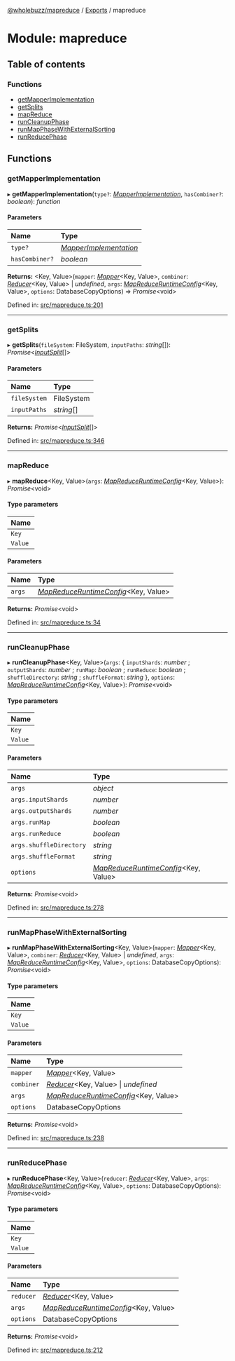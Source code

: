 [@wholebuzz/mapreduce](../README.md) / [Exports](../modules.md) / mapreduce

# Module: mapreduce

## Table of contents

### Functions

- [getMapperImplementation](mapreduce.md#getmapperimplementation)
- [getSplits](mapreduce.md#getsplits)
- [mapReduce](mapreduce.md#mapreduce)
- [runCleanupPhase](mapreduce.md#runcleanupphase)
- [runMapPhaseWithExternalSorting](mapreduce.md#runmapphasewithexternalsorting)
- [runReducePhase](mapreduce.md#runreducephase)

## Functions

### getMapperImplementation

▸ **getMapperImplementation**(`type?`: [*MapperImplementation*](../enums/config.mapperimplementation.md), `hasCombiner?`: *boolean*): *function*

#### Parameters

| Name | Type |
| :------ | :------ |
| `type?` | [*MapperImplementation*](../enums/config.mapperimplementation.md) |
| `hasCombiner?` | *boolean* |

**Returns:** <Key, Value\>(`mapper`: [*Mapper*](../interfaces/types.mapper.md)<Key, Value\>, `combiner`: [*Reducer*](../interfaces/types.reducer.md)<Key, Value\> \| *undefined*, `args`: [*MapReduceRuntimeConfig*](../interfaces/types.mapreduceruntimeconfig.md)<Key, Value\>, `options`: DatabaseCopyOptions) => *Promise*<void\>

Defined in: [src/mapreduce.ts:201](https://github.com/wholebuzz/mapreduce/blob/master/src/mapreduce.ts#L201)

___

### getSplits

▸ **getSplits**(`fileSystem`: FileSystem, `inputPaths`: *string*[]): *Promise*<[*InputSplit*](../interfaces/config.inputsplit.md)[]\>

#### Parameters

| Name | Type |
| :------ | :------ |
| `fileSystem` | FileSystem |
| `inputPaths` | *string*[] |

**Returns:** *Promise*<[*InputSplit*](../interfaces/config.inputsplit.md)[]\>

Defined in: [src/mapreduce.ts:346](https://github.com/wholebuzz/mapreduce/blob/master/src/mapreduce.ts#L346)

___

### mapReduce

▸ **mapReduce**<Key, Value\>(`args`: [*MapReduceRuntimeConfig*](../interfaces/types.mapreduceruntimeconfig.md)<Key, Value\>): *Promise*<void\>

#### Type parameters

| Name |
| :------ |
| `Key` |
| `Value` |

#### Parameters

| Name | Type |
| :------ | :------ |
| `args` | [*MapReduceRuntimeConfig*](../interfaces/types.mapreduceruntimeconfig.md)<Key, Value\> |

**Returns:** *Promise*<void\>

Defined in: [src/mapreduce.ts:34](https://github.com/wholebuzz/mapreduce/blob/master/src/mapreduce.ts#L34)

___

### runCleanupPhase

▸ **runCleanupPhase**<Key, Value\>(`args`: { `inputShards`: *number* ; `outputShards`: *number* ; `runMap`: *boolean* ; `runReduce`: *boolean* ; `shuffleDirectory`: *string* ; `shuffleFormat`: *string*  }, `options`: [*MapReduceRuntimeConfig*](../interfaces/types.mapreduceruntimeconfig.md)<Key, Value\>): *Promise*<void\>

#### Type parameters

| Name |
| :------ |
| `Key` |
| `Value` |

#### Parameters

| Name | Type |
| :------ | :------ |
| `args` | *object* |
| `args.inputShards` | *number* |
| `args.outputShards` | *number* |
| `args.runMap` | *boolean* |
| `args.runReduce` | *boolean* |
| `args.shuffleDirectory` | *string* |
| `args.shuffleFormat` | *string* |
| `options` | [*MapReduceRuntimeConfig*](../interfaces/types.mapreduceruntimeconfig.md)<Key, Value\> |

**Returns:** *Promise*<void\>

Defined in: [src/mapreduce.ts:278](https://github.com/wholebuzz/mapreduce/blob/master/src/mapreduce.ts#L278)

___

### runMapPhaseWithExternalSorting

▸ **runMapPhaseWithExternalSorting**<Key, Value\>(`mapper`: [*Mapper*](../interfaces/types.mapper.md)<Key, Value\>, `combiner`: [*Reducer*](../interfaces/types.reducer.md)<Key, Value\> \| *undefined*, `args`: [*MapReduceRuntimeConfig*](../interfaces/types.mapreduceruntimeconfig.md)<Key, Value\>, `options`: DatabaseCopyOptions): *Promise*<void\>

#### Type parameters

| Name |
| :------ |
| `Key` |
| `Value` |

#### Parameters

| Name | Type |
| :------ | :------ |
| `mapper` | [*Mapper*](../interfaces/types.mapper.md)<Key, Value\> |
| `combiner` | [*Reducer*](../interfaces/types.reducer.md)<Key, Value\> \| *undefined* |
| `args` | [*MapReduceRuntimeConfig*](../interfaces/types.mapreduceruntimeconfig.md)<Key, Value\> |
| `options` | DatabaseCopyOptions |

**Returns:** *Promise*<void\>

Defined in: [src/mapreduce.ts:238](https://github.com/wholebuzz/mapreduce/blob/master/src/mapreduce.ts#L238)

___

### runReducePhase

▸ **runReducePhase**<Key, Value\>(`reducer`: [*Reducer*](../interfaces/types.reducer.md)<Key, Value\>, `args`: [*MapReduceRuntimeConfig*](../interfaces/types.mapreduceruntimeconfig.md)<Key, Value\>, `options`: DatabaseCopyOptions): *Promise*<void\>

#### Type parameters

| Name |
| :------ |
| `Key` |
| `Value` |

#### Parameters

| Name | Type |
| :------ | :------ |
| `reducer` | [*Reducer*](../interfaces/types.reducer.md)<Key, Value\> |
| `args` | [*MapReduceRuntimeConfig*](../interfaces/types.mapreduceruntimeconfig.md)<Key, Value\> |
| `options` | DatabaseCopyOptions |

**Returns:** *Promise*<void\>

Defined in: [src/mapreduce.ts:212](https://github.com/wholebuzz/mapreduce/blob/master/src/mapreduce.ts#L212)
